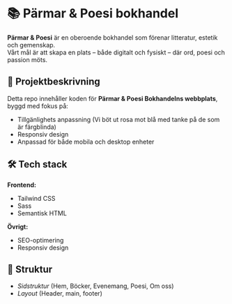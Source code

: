 # 📚 Pärmar & Poesi bokhandel

**Pärmar & Poesi** är en oberoende bokhandel som förenar litteratur, estetik och gemenskap.  
Vårt mål är att skapa en plats – både digitalt och fysiskt – där ord, poesi och passion möts.

## 🌸 Projektbeskrivning
Detta repo innehåller koden för **Pärmar & Poesi Bokhandelns webbplats**, byggd med fokus på:
- Tillgänlighets anpassning (Vi böt ut rosa mot blå med tanke på de som är färgblinda)
- Responsiv design
- Anpassad för både mobila och desktop enheter

## 🛠️ Tech stack

**Frontend:**
- Tailwind CSS
- Sass
- Semantisk HTML

**Övrigt:**
- SEO-optimering
- Responsiv design

## 🧭 Struktur
- *Sidstruktur* (Hem, Böcker, Evenemang, Poesi, Om oss)
- *Layout* (Header, main, footer)
